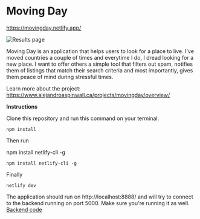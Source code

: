 # Moving Day

https://movingday.netlify.app/

![Results page](https://www.alejandroaspinwall.ca/static/7429167ab440b098493c46cdec95a900/80c60/screen.webp "Results page")


Moving Day is an application that helps users to look for a place to live. I've moved countries a couple of times and everytime I do, I dread looking for a new place. I want to offer others a simple tool that filters out spam, notifies them of listings that match their search criteria and most importantly, gives them peace of mind during stressful times.

Learn more about the project:
https://www.alejandroaspinwall.ca/projects/movingday/overview/

**Instructions**

Clone this repository and run this command on your terminal.

    npm install


Then run 

  npm install netlify-cli -g
  
    npm install netlify-cli -g

Finally 

    netlify dev

The application should run on http://localhost:8888/ and will try to connect to the backend running on port 5000. Make sure you're running it as well. 
[Backend code](https://github.com/aaspinwall/movingday-backend)
